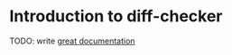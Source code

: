 # Introduction to diff-checker

TODO: write [great documentation](http://jacobian.org/writing/what-to-write/)
